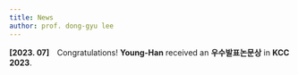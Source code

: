 ```yaml
---
title: News
author: prof. dong-gyu lee
---
```

**[2023. 07]** Congratulations! **Young-Han** received an **우수발표논문상** in **KCC 2023**.
